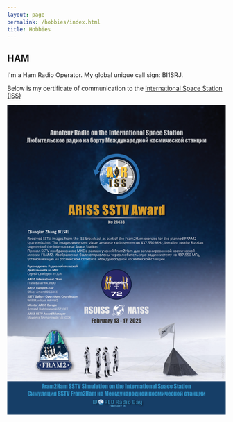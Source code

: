 ```yaml
---
layout: page
permalink: /hobbies/index.html
title: Hobbies
---
```


## HAM

I'm a Ham Radio Operator. My global unique call sign: BI1SRJ.

Below is my certificate of communication to the [International Space Station (ISS)](https://www.ariss.org/)

![ISS Communication Certificate](/images/ReceivingISSsignalcertificate.jpg)
